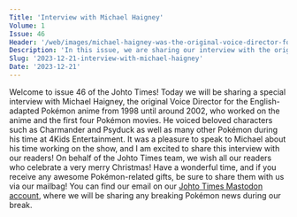 ```yaml
---
Title: 'Interview with Michael Haigney'
Volume: 1
Issue: 46
Header: '/web/images/michael-haigney-was-the-original-voice-director-for-the-english-adapted-pokemon-anime-who-voiced-sev.jpeg'
Description: 'In this issue, we are sharing our interview with the original Voice Director for the English-adapted Pokémon anime Michael Haigney, who voiced several Pokémon characters such as Charmander and Psyduck'
Slug: '2023-12-21-interview-with-michael-haigney'
Date: '2023-12-21'
---
```

Welcome to issue 46 of the Johto Times! Today we will be sharing a special interview with Michael Haigney, the original Voice Director for the English-adapted Pokémon anime from 1998 until around 2002, who worked on the anime and the first four Pokémon movies. He voiced beloved characters such as Charmander and Psyduck as well as many other Pokémon during his time at 4Kids Entertainment. It was a pleasure to speak to Michael about his time working on the show, and I am excited to share this interview with our readers!
On behalf of the Johto Times team, we wish all our readers who celebrate a very merry Christmas! Have a wonderful time, and if you receive any awesome Pokémon-related gifts, be sure to share them with us via our mailbag! You can find our email on our [Johto Times Mastodon account](https://donphan.social/@johto), where we will be sharing any breaking Pokémon news during our break.